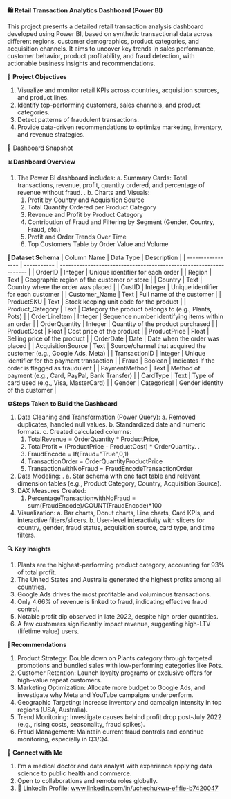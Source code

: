 **🛍️ Retail Transaction Analytics Dashboard (Power BI)**

This project presents a detailed retail transaction analysis dashboard developed using Power BI, based on synthetic transactional data across different regions, customer demographics, product categories, and acquisition channels. It aims to uncover key trends in sales performance, customer behavior, product profitability, and fraud detection, with actionable business insights and recommendations.


**📁 Project Objectives**
1.	Visualize and monitor retail KPIs across countries, acquisition sources, and product lines.
2.	Identify top-performing customers, sales channels, and product categories.
3.	Detect patterns of fraudulent transactions.
4.	Provide data-driven recommendations to optimize marketing, inventory, and revenue strategies.

📸 Dashboard Snapshot

 
**📊Dashboard Overview** 
1.  The Power BI dashboard includes: 
  a.  Summary Cards: Total transactions, revenue, profit, quantity ordered, and percentage of revenue without fraud. .
  b.  Charts and Visuals:
    1.	Profit by Country and Acquisition Source
    2.	Total Quantity Ordered per Product Category
    3.	Revenue and Profit by Product Category
    4.	Contribution of Fraud and Filtering by Segment (Gender, Country, Fraud, etc.)
    5.	Profit and Order Trends Over Time
    6.	Top Customers Table by Order Value and Volume
  
       
**🧾Dataset Schema**
| Column Name       | Data Type   | Description                                                        |
| ----------------- | ----------- | ------------------------------------------------------------------ |
| OrderID           | Integer     | Unique identifier for each order                                   |
| Region            | Text        | Geographic region of the customer or store                         |
| Country           | Text        | Country where the order was placed                                 |
| CustID            | Integer     | Unique identifier for each customer                                |
| Customer\_Name    | Text        | Full name of the customer                                          |
| ProductSKU        | Text        | Stock keeping unit code for the product                            |
| Product\_Category | Text        | Category the product belongs to (e.g., Plants, Pots)               |
| OrderLineItem     | Integer     | Sequence number identifying items within an order                  |
| OrderQuantity     | Integer     | Quantity of the product purchased                                  |
| ProductCost       | Float       | Cost price of the product                                          |
| ProductPrice      | Float       | Selling price of the product                                       |
| OrderDate         | Date        | Date when the order was placed                                     |
| AcquisitionSource | Text        | Source/channel that acquired the customer (e.g., Google Ads, Meta) |
| TransactionID     | Integer     | Unique identifier for the payment transaction                      |
| Fraud             | Boolean     | Indicates if the order is flagged as fraudulent                    |
| PaymentMethod     | Text        | Method of payment (e.g., Card, PayPal, Bank Transfer)              |
| CardType          | Text        | Type of card used (e.g., Visa, MasterCard)                         |
| Gender            | Categorical | Gender identity of the customer                                    |



**⚙️Steps Taken to Build the Dashboard**
1.	Data Cleaning and Transformation (Power Query): 
  a.  Removed duplicates, handled null values.
  b.  Standardized date and numeric formats.
  c.  Created calculated columns:
      1.  TotalRevenue = OrderQuantity * ProductPrice,
      2.  TotalProfit = (ProductPrice - ProductCost) * OrderQuantity. .
      3.  FraudEncode = If(Fraud="True",0,1)
      4.  TransactionOrder = OrderQuantityProductPrice
      5.  TransactionwithNoFraud = FraudEncodeTransactionOrder
3.	Data Modeling: .
  a.  Star schema with one fact table and relevant dimension tables (e.g., Product Category, Country, Acquisition Source).
5.	DAX Measures Created:
       1.  PercentageTransactionwithNoFraud = sum(FraudEncode)/COUNT(FraudEncode)*100
7.	Visualization:
  a.  Bar charts, Donut charts, Line charts, Card KPIs, and interactive filters/slicers.
  b.  User-level interactivity with slicers for country, gender, fraud status, acquisition source, card type, and time filters.


**🔍 Key Insights**
1.	Plants are the highest-performing product category, accounting for 93% of total profit.
2.	The United States and Australia generated the highest profits among all countries.
3.	Google Ads drives the most profitable and voluminous transactions.
4.	Only 4.66% of revenue is linked to fraud, indicating effective fraud control.
5.	Notable profit dip observed in late 2022, despite high order quantities.
6.	A few customers significantly impact revenue, suggesting high-LTV (lifetime value) users.


**📌Recommendations**
1.	Product Strategy: Double down on Plants category through targeted promotions and bundled sales with low-performing categories like Pots.
2.	Customer Retention: Launch loyalty programs or exclusive offers for high-value repeat customers.
3.	Marketing Optimization: Allocate more budget to Google Ads, and investigate why Meta and YouTube campaigns underperform.
4.	Geographic Targeting: Increase inventory and campaign intensity in top regions (USA, Australia).
5.	Trend Monitoring: Investigate causes behind profit drop post-July 2022 (e.g., rising costs, seasonality, fraud spikes).
6.	Fraud Management: Maintain current fraud controls and continue monitoring, especially in Q3/Q4.


**🔗 Connect with Me** 
1.  I'm a medical doctor and data analyst with experience applying data science to public health and commerce.
2.  Open to collaborations and remote roles globally.
3.  🔗 LinkedIn Profile: www.linkedin.com/in/uchechukwu-efifie-b7420047
